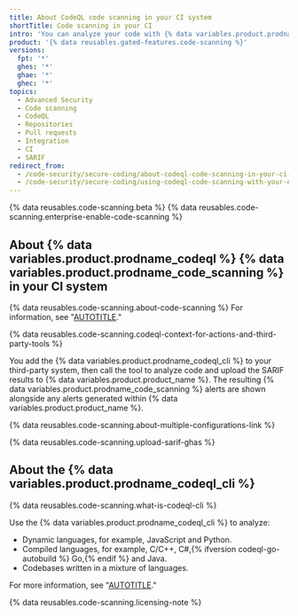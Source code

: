 ```yaml
---
title: About CodeQL code scanning in your CI system
shortTitle: Code scanning in your CI
intro: 'You can analyze your code with {% data variables.product.prodname_codeql %} in a third-party continuous integration system and upload the results to {% data variables.location.product_location %}. The resulting {% data variables.product.prodname_code_scanning %} alerts are shown alongside any alerts generated within {% data variables.product.product_name %}.'
product: '{% data reusables.gated-features.code-scanning %}'
versions:
  fpt: '*'
  ghes: '*'
  ghae: '*'
  ghec: '*'
topics:
  - Advanced Security
  - Code scanning
  - CodeQL
  - Repositories
  - Pull requests
  - Integration
  - CI
  - SARIF
redirect_from:
  - /code-security/secure-coding/about-codeql-code-scanning-in-your-ci-system
  - /code-security/secure-coding/using-codeql-code-scanning-with-your-existing-ci-system/about-codeql-code-scanning-in-your-ci-system
---
```

<!--UI-LINK: When GitHub Enterprise Server 3.1+ doesn't have GitHub Actions set up, the Security > Code scanning alerts view links to this article.-->

{% data reusables.code-scanning.beta %}
{% data reusables.code-scanning.enterprise-enable-code-scanning %}

## About {% data variables.product.prodname_codeql %} {% data variables.product.prodname_code_scanning %} in your CI system

{% data reusables.code-scanning.about-code-scanning %} For information, see "[AUTOTITLE](/code-security/code-scanning/automatically-scanning-your-code-for-vulnerabilities-and-errors/about-code-scanning-with-codeql)."

{% data reusables.code-scanning.codeql-context-for-actions-and-third-party-tools %}

You add the {% data variables.product.prodname_codeql_cli %} to your third-party system, then call the tool to analyze code and upload the SARIF results to {% data variables.product.product_name %}. The resulting {% data variables.product.prodname_code_scanning %} alerts are shown alongside any alerts generated within {% data variables.product.product_name %}.

{% data reusables.code-scanning.about-multiple-configurations-link %}

{% data reusables.code-scanning.upload-sarif-ghas %}

## About the {% data variables.product.prodname_codeql_cli %}

{% data reusables.code-scanning.what-is-codeql-cli %}

Use the {% data variables.product.prodname_codeql_cli %} to analyze:

- Dynamic languages, for example, JavaScript and Python.
- Compiled languages, for example, C/C++, C#,{% ifversion codeql-go-autobuild %} Go,{% endif %} and Java.
- Codebases written in a mixture of languages.

For more information, see "[AUTOTITLE](/code-security/code-scanning/using-codeql-code-scanning-with-your-existing-ci-system/installing-codeql-cli-in-your-ci-system)."

{% data reusables.code-scanning.licensing-note %}
